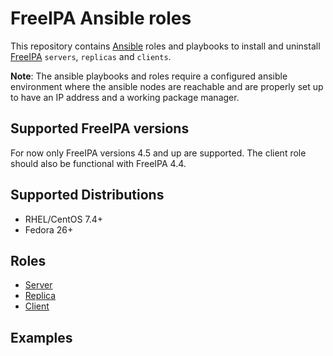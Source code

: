 FreeIPA Ansible roles
=====================

This repository contains [Ansible](https://www.ansible.com/) roles and playbooks to install and uninstall [FreeIPA](https://www.freeipa.org/) `servers`, `replicas` and `clients`.

**Note**: The ansible playbooks and roles require a configured ansible environment where the ansible nodes are reachable and are properly set up to have an IP address and a working package manager.

Supported FreeIPA versions
--------------------------

For now only FreeIPA versions 4.5 and up are supported. The client role should also be functional with FreeIPA 4.4.

Supported Distributions
-----------------------

* RHEL/CentOS 7.4+
* Fedora 26+

Roles
-----

* [Server](SERVER.md)
* [Replica](REPLICA.md)
* [Client](CLIENT.md)

Examples
--------
